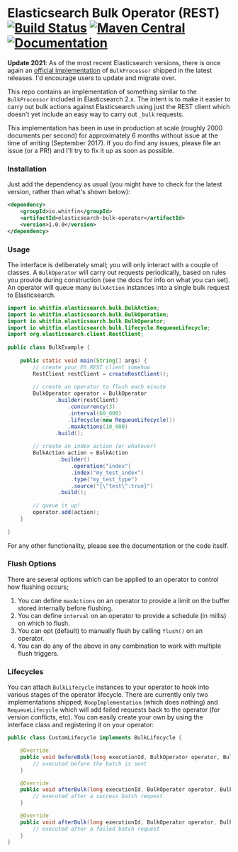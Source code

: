 # Elasticsearch Bulk Operator (REST) [![Build Status](https://img.shields.io/github/workflow/status/whitfin/elasticsearch-bulk-operator/CI)](https://github.com/whitfin/elasticsearch-bulk-operator/actions) [![Maven Central](https://img.shields.io/maven-central/v/io.whitfin/elasticsearch-bulk-operator.svg)]() [![Documentation](https://img.shields.io/badge/docs-latest-blue.svg)](https://javadoc.io/doc/io.whitfin/elasticsearch-bulk-operator)

**Update 2021**: As of the most recent Elasticsearch versions, there is once again an [official implementation](https://www.elastic.co/guide/en/elasticsearch/client/java-rest/7.10/java-rest-high-document-bulk.html) of `BulkProcessor` shipped in the latest releases. I'd encourage users to update and migrate over.

This repo contains an implementation of something similar to the `BulkProcessor` included in Elasticsearch 2.x. The intent
is to make it easier to carry out bulk actions against Elasticsearch using just the REST client which doesn't yet include
an easy way to carry out `_bulk` requests.

This implementation has been in use in production at scale (roughly 2000 documents per second) for approximately 6 months
without issue at the time of writing (September 2017). If you do find any issues, please file an issue (or a PR!) and I'll
try to fix it up as soon as possible.

### Installation

Just add the dependency as usual (you might have to check for the latest version, rather than what's shown below):

```xml
<dependency>
    <groupId>io.whitfin</groupId>
    <artifactId>elasticsearch-bulk-operator</artifactId>
    <version>1.0.0</version>
</dependency>
```

### Usage

The interface is deliberately small; you will only interact with a couple of classes. A `BulkOperator` will carry out
requests periodically, based on rules you provide during construction (see the docs for info on what you can set). An
operator will queue many `BulkAction` instances into a single bulk request to Elasticsearch.

```java
import io.whitfin.elasticsearch.bulk.BulkAction;
import io.whitfin.elasticsearch.bulk.BulkOperation;
import io.whitfin.elasticsearch.bulk.BulkOperator;
import io.whitfin.elasticsearch.bulk.lifecycle.RequeueLifecycle;
import org.elasticsearch.client.RestClient;
    
public class BulkExample {
    
    public static void main(String[] args) {
        // create your ES REST client somehow
        RestClient restClient = createRestClient();
        
        // create an operator to flush each minute
        BulkOperator operator = BulkOperator
               .builder(restClient)
                   .concurrency(3)
                   .interval(60_000)
                   .lifecycle(new RequeueLifecycle())
                   .maxActions(10_000)
               .build();
        
        // create an index action (or whatever)
        BulkAction action = BulkAction
                .builder()
                    .operation("index")
                    .index("my_test_index")
                    .type("my_test_type")
                    .source("{\"test\":true}")
                .build();
        
        // queue it up!
        operator.add(action);
    }
    
}
```

For any other functionality, please see the documentation or the code itself.

### Flush Options

There are several options which can be applied to an operator to control how flushing occurs;

1. You can define `maxActions` on an operator to provide a limit on the buffer stored internally before flushing.
2. You can define `interval` on an operator to provide a schedule (in millis) on which to flush.
3. You can opt (default) to manually flush by calling `flush()` on an operator.
4. You can do any of the above in any combination to work with multiple flush triggers.

### Lifecycles

You can attach `BulkLifecycle` instances to your operator to hook into various stages of the operator lifecycle.
There are currently only two implementations shipped; `NoopImplementation` (which does nothing) and `RequeueLifecycle`
which will add failed requests back to the operator (for version conflicts, etc). You can easily create your own by using
the interface class and registering it on your operator:

```java
public class CustomLifecycle implements BulkLifecycle {

    @Override
    public void beforeBulk(long executionId, BulkOperator operator, BulkOperation bulkOperation) {
        // executed before the batch is sent
    }

    @Override
    public void afterBulk(long executionId, BulkOperator operator, BulkOperation bulkOperation, Response response) {
        // executed after a success batch request
    }

    @Override
    public void afterBulk(long executionId, BulkOperator operator, BulkOperation bulkOperation, Throwable failure) {
        // executed after a failed batch request
    }
}
```
